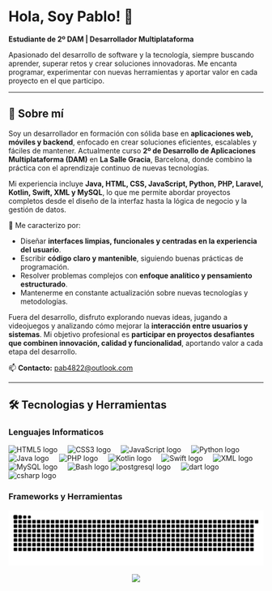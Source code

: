 # Hola, Soy Pablo! 👋  
**Estudiante de 2º DAM | Desarrollador Multiplataforma**  

Apasionado del desarrollo de software y la tecnología, siempre buscando aprender, superar retos y crear soluciones innovadoras. Me encanta programar, experimentar con nuevas herramientas y aportar valor en cada proyecto en el que participo.  

---

## 🔎 Sobre mí

Soy un desarrollador en formación con sólida base en **aplicaciones web, móviles y backend**, enfocado en crear soluciones eficientes, escalables y fáciles de mantener. Actualmente curso **2º de Desarrollo de Aplicaciones Multiplataforma (DAM)** en **La Salle Gracia**, Barcelona, donde combino la práctica con el aprendizaje continuo de nuevas tecnologías.  

Mi experiencia incluye **Java, HTML, CSS, JavaScript, Python, PHP, Laravel, Kotlin, Swift, XML y MySQL**, lo que me permite abordar proyectos completos desde el diseño de la interfaz hasta la lógica de negocio y la gestión de datos.  

📌 Me caracterizo por:  
- Diseñar **interfaces limpias, funcionales y centradas en la experiencia del usuario**.  
- Escribir **código claro y mantenible**, siguiendo buenas prácticas de programación.  
- Resolver problemas complejos con **enfoque analítico y pensamiento estructurado**.  
- Mantenerme en constante actualización sobre nuevas tecnologías y metodologías.  

Fuera del desarrollo, disfruto explorando nuevas ideas, jugando a videojuegos y analizando cómo mejorar la **interacción entre usuarios y sistemas**. Mi objetivo profesional es **participar en proyectos desafiantes que combinen innovación, calidad y funcionalidad**, aportando valor a cada etapa del desarrollo.  

📫 **Contacto:** pab4822@outlook.com

---
<h2 align="left">🛠 Tecnologias y Herramientas</h2>

###

<h3 align="left"> Lenguajes Informaticos</h3>

<div align="left">
  <img src="https://cdn.jsdelivr.net/gh/devicons/devicon/icons/html5/html5-original.svg" height="40" alt="HTML5 logo" />
  <img width="12" />
  <img src="https://cdn.jsdelivr.net/gh/devicons/devicon/icons/css3/css3-original.svg" height="40" alt="CSS3 logo" />
  <img width="12" />
  <img src="https://cdn.jsdelivr.net/gh/devicons/devicon/icons/javascript/javascript-original.svg" height="40" alt="JavaScript logo" />
  <img width="12" />
  <img src="https://cdn.jsdelivr.net/gh/devicons/devicon/icons/python/python-original.svg" height="40" alt="Python logo" />
  <img width="12" />
  <img src="https://cdn.jsdelivr.net/gh/devicons/devicon/icons/java/java-original.svg" height="40" alt="Java logo" />
  <img width="12" />
  <img src="https://cdn.jsdelivr.net/gh/devicons/devicon/icons/php/php-original.svg" height="40" alt="PHP logo" />
  <img width="12" />
  <img src="https://cdn.jsdelivr.net/gh/devicons/devicon/icons/kotlin/kotlin-original.svg" height="40" alt="Kotlin logo" />
  <img width="12" />
  <img src="https://cdn.jsdelivr.net/gh/devicons/devicon/icons/swift/swift-original.svg" height="40" alt="Swift logo" />
  <img width="12" />
  <img src="https://cdn.jsdelivr.net/gh/devicons/devicon/icons/xml/xml-original.svg" height="40" alt="XML logo" />
  <img width="12" />
  <img src="https://cdn.jsdelivr.net/gh/devicons/devicon/icons/mysql/mysql-original.svg" height="40" alt="MySQL logo" />
  <img width="12" />
  <img src="https://cdn.jsdelivr.net/gh/devicons/devicon/icons/bash/bash-original.svg" height="40" alt="Bash logo" />
  <img src="https://cdn.jsdelivr.net/gh/devicons/devicon/icons/postgresql/postgresql-original.svg" height="40" alt="postgresql logo"  />
  <img width="12" />
  <img src="https://cdn.jsdelivr.net/gh/devicons/devicon/icons/dart/dart-original.svg" height="40" alt="dart logo"  />
  <img src="https://cdn.jsdelivr.net/gh/devicons/devicon/icons/csharp/csharp-original.svg" height="40" alt="csharp logo"  />
  <img width="12" />
</div>

<h3 align="left"> Frameworks y Herramientas</h3>

![Snake animation Contribution Graph](https://raw.githubusercontent.com/Anmol-Baranwal/Anmol-Baranwal/output/github-contribution-grid-snake-dark.svg)
 
<p align="center">
  <img src="https://capsule-render.vercel.app/api?type=waving&color=gradient&height=60&section=footer&width=200"/>
</p>
